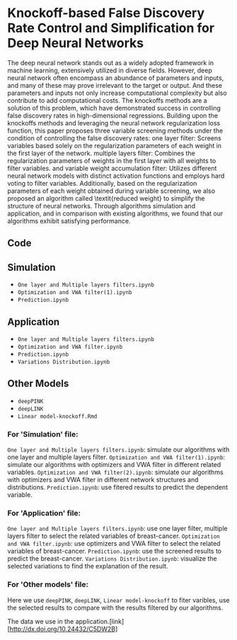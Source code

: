 # Knockoff-based False Discovery Rate Control and Simplification for Deep Neural Networks
The deep neural network stands out as a widely adopted framework in machine learning, extensively utilized in diverse fields. However, deep neural network often encompass an abundance of parameters and inputs, and many of these may prove irrelevant to the target or output. And these parameters and inputs not only increase computational complexity but also contribute to add computational costs.
The knockoffs methods are a solution of this problem, which have demonstrated success in controlling false discovery rates in high-dimensional regressions. Building upon the knockoffs methods and leveraging the neural network regularization loss function, this paper proposes three variable screening methods under the condition of controlling the false discovery rates:
one layer filter: Screens variables based solely on the regularization parameters of each weight in the first layer of the network.
multiple layers filter: Combines the regularization parameters of weights in the first layer with all weights to filter variables.
and variable weight accumulation filter: Utilizes different neural network models with distinct activation functions and employs hard voting to filter variables.
Additionally, based on the regularization parameters of each weight obtained during variable screening, we also proposed an algorithm called \textit{reduced weight} to simplify the structure of neural networks. Through algorithms simulation and application, and in comparison with existing algorithms, we found that our algorithms exhibit satisfying performance.


## Code
## Simulation

- `One layer and Multiple layers filters.ipynb`
- `Optimization and VWA filter(1).ipynb`
- `Prediction.ipynb`

## Application

- `One layer and Multiple layers filters.ipynb`
- `Optimization and VWA filter.ipynb`
- `Prediction.ipynb`
- `Variations Distribution.ipynb`

## Other Models

- `deepPINK`
- `deepLINK`
- `Linear model-knockoff.Rmd`

### For 'Simulation' file:
``One layer and Multiple layers filters.ipynb``: simulate our algorithms with one layer and multiple layers filter.
``Optimization and VWA filter(1).ipynb``: simulate our algorithms with optimizers and VWA filter in different related variables.
``Optimization and VWA filter(2).ipynb``: simulate our algorithms with optimizers and VWA filter in different network structures and distributions.
``Prediction.ipynb``: use fitered results to predict the dependent variable.

### For 'Application' file:
``One layer and Multiple layers filters.ipynb``: use one layer filter, multiple layers filter to select the related variables of breast-cancer.
``Optimization and VWA filter.ipynb``: use optimizers and VWA filter to select the related variables of breast-cancer.
``Prediction.ipynb``: use the screened results to predict the breast-cancer.
``Variations Distribution.ipynb``: visualize the selected variations to find the explanation of the result.

### For 'Other models' file:
Here we use ``deepPINK``, ``deepLINK``, ``Linear model-knockoff`` to fiter varibles, use the selected results to compare with the results filtered by our algorithms.

The data we use in the application.[link][http://dx.doi.org/10.24432/C5DW2B]


